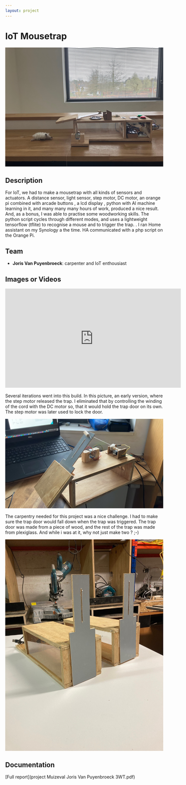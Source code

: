 ```yaml
--- 
layout: project
---
```


# IoT Mousetrap

![iot mousetrap](overzicht.jpg)

## Description
For IoT, we had to make a mousetrap with all kinds of sensors and actuators. A distance sensor, light sensor, step motor, DC motor, an orange pi combined with arcade buttons , a lcd display , python with AI machine learning in it, and many many many hours of work, produced a nice result.
And, as a bonus, I was able to practise some woodworking skills.
The python script cycles through different modes, and uses a lightweight tensorflow (tflite) to recognise a mouse and to trigger the trap. . 
I ran Home assistant on my Synology a the time. HA communicated with a php script on the Orange Pi. 

## Team
- **Joris Van Puyenbroeck**: carpenter and IoT enthousiast


## Images or Videos

<iframe width="560" height="315" src="https://www.youtube.com/embed/qPPL8Nrp0o0?si=iieLr_NIAS3pRkVl" title="YouTube video player" frameborder="0" allow="accelerometer; autoplay; clipboard-write; encrypted-media; gyroscope; picture-in-picture; web-share" referrerpolicy="strict-origin-when-cross-origin" allowfullscreen></iframe>

Several iterations went into this build. In this picture, an early version, where the step motor released the trap. I eliminated that by controlling the winding of the cord with the DC motor so, that it would hold the trap door on its own.
The step motor was later used to lock the door.

![iot mousetrap](motor.jpg)

The carpentry needed for this project was a nice challenge. I had to make sure the trap door would fall down when the trap was triggered. The trap door was made from a piece of wood, and the rest of the trap was made from plexiglass.
And while i was at it, why not just make two ? ;-)

![iot mousetrap](schrijnwerk.jpg)

## Documentation

[Full report](project Muizeval Joris Van Puyenbroeck 3WT.pdf)

